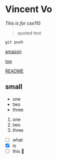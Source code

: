 # Vincent Vo
*This is for cse110*
> quoted text
```
git push
```
[amazon](https://www.amazon.com/)

[top](#small)

[README](README.md)

## small

- one
- two
- three

1. one
2. two
3. three

- [ ] what
- [x] is
- [ ] this :tada: